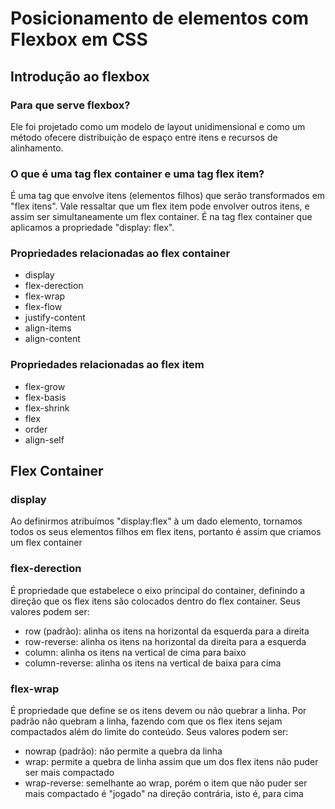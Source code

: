 # Posicionamento de elementos com Flexbox em CSS

## Introdução ao flexbox

### Para que serve flexbox?

Ele foi projetado como um modelo de layout unidimensional e como um método ofecere distribuição de espaço entre itens e recursos de alinhamento.

### O que é uma tag flex container e uma tag flex item?

É uma tag que envolve itens (elementos filhos) que serão transformados em "flex itens". Vale ressaltar que um flex item pode envolver outros itens, e assim ser simultaneamente um flex container. É na tag flex container que aplicamos a propriedade "display: flex".

### Propriedades relacionadas ao flex container

- display
- flex-derection
- flex-wrap
- flex-flow
- justify-content
- align-items
- align-content

### Propriedades relacionadas ao flex item

- flex-grow
- flex-basis
- flex-shrink
- flex
- order
- align-self

## Flex Container

### display

Ao definirmos atribuímos "display:flex" à um dado elemento, tornamos todos os seus elementos filhos em flex itens, portanto é assim que criamos um flex container

### flex-derection

É propriedade que estabelece o eixo principal do container, definindo a direção que os flex itens são colocados dentro do flex container. Seus valores podem ser:

- row (padrão): alinha os itens na horizontal da esquerda para a direita
- row-reverse: alinha os itens na horizontal da direita para a esquerda
- column: alinha os itens na vertical de cima para baixo
- column-reverse: alinha os itens na vertical de baixa para cima

### flex-wrap

É propriedade que define se os itens devem ou não quebrar a linha. Por padrão não quebram a linha, fazendo com que os flex itens sejam compactados além do limite do conteúdo. Seus valores podem ser:

- nowrap (padrão): não permite a quebra da linha
- wrap: permite a quebra de linha assim que um dos flex itens não puder ser mais compactado
- wrap-reverse: semelhante ao wrap, porém o item que não puder ser mais compactado é "jogado" na direção contrária, isto é, para cima
